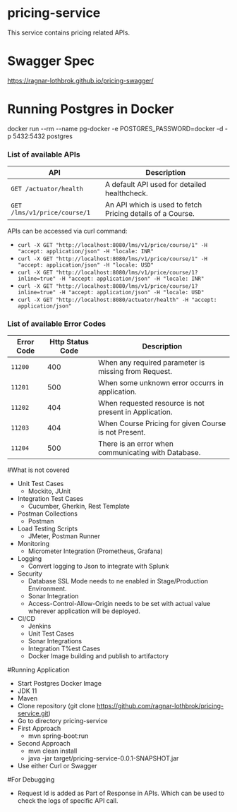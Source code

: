 # pricing-service
This service contains pricing related APIs.

# Swagger Spec
https://ragnar-lothbrok.github.io/pricing-swagger/

# Running Postgres in Docker
docker run --rm   --name pg-docker -e POSTGRES_PASSWORD=docker -d -p 5432:5432 postgres

### List of available APIs

API | Description
--- | ---
`GET /actuator/health` |  A default API used for detailed healthcheck.
`GET /lms/v1/price/course/1` | An API which is used to fetch Pricing details of a Course.


APIs can be accessed via curl command: 
- `curl -X GET "http://localhost:8080/lms/v1/price/course/1" -H "accept: application/json" -H "locale: INR"`
- `curl -X GET "http://localhost:8080/lms/v1/price/course/1" -H "accept: application/json" -H "locale: USD"`
- `curl -X GET "http://localhost:8080/lms/v1/price/course/1?inline=true" -H "accept: application/json" -H "locale: INR"`
- `curl -X GET "http://localhost:8080/lms/v1/price/course/1?inline=true" -H "accept: application/json" -H "locale: USD"`
- `curl -X GET "http://localhost:8080/actuator/health" -H "accept: application/json"`

### List of available Error Codes
Error Code | Http Status Code | Description
--- | --- | ---
`11200` |  400 | When any required parameter is missing from Request.
`11201` | 500 | When some unknown error occurrs in application.
`11202` | 404 | When requested resource is not present in Application.
`11203` | 404 | When Course Pricing for given Course is not Present.
`11204` | 500 | There is an error when communicating with Database.


#What is not covered
- Unit Test Cases
    - Mockito, JUnit
- Integration Test Cases
    - Cucumber, Gherkin, Rest Template
- Postman Collections
    - Postman
- Load Testing Scripts
    - JMeter, Postman Runner
- Monitoring
    - Micrometer Integration (Prometheus, Grafana)
- Logging
    - Convert logging to Json to integrate with Splunk
- Security
    - Database SSL Mode needs to ne enabled in Stage/Production Environment.
    - Sonar Integration
    - Access-Control-Allow-Origin needs to be set with actual value wherever application will be deployed.
- CI/CD
    - Jenkins
    - Unit Test Cases
    - Sonar Integrations
    - Integration T%est Cases
    - Docker Image building and publish to artifactory
    
#Running Application
- Start Postgres Docker Image
- JDK 11
- Maven
- Clone repository (git clone https://github.com/ragnar-lothbrok/pricing-service.git)
- Go to directory pricing-service
- First Approach
    - mvn spring-boot:run
- Second Approach
    - mvn clean install
    - java -jar target/pricing-service-0.0.1-SNAPSHOT.jar
- Use either Curl or Swagger    

#For Debugging
- Request Id is added as Part of Response in APIs. Which can be used to check the logs of specific API call.



    
